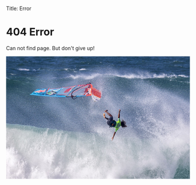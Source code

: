 Title: Error

# 404 Error
Can not find page. But don't give up!

![Wipeout](../images/windsurfwipeout.jpg)
